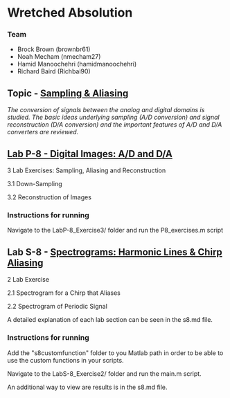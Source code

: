 # Wretched Absolution
### Team
- Brock Brown (brownbr61)
- Noah Mecham (nmecham27)
- Hamid Manoochehri (hamidmanoochehri)
- Richard Baird (Richbai90)

## Topic - [Sampling & Aliasing](https://dspfirst.gatech.edu/chapters/04samplin/overview.html)
_The conversion of signals between the analog and digital domains is studied. The basic ideas underlying sampling (A/D conversion) and signal reconstruction (D/A conversion) and the important features of A/D and D/A converters are reviewed._

## [Lab P-8 - Digital Images: A/D and D/A](https://dspfirst.gatech.edu/chapters/04samplin/labs/DigitalImageLab/DigitalImageLab.pdf)
3 Lab Exercises: Sampling, Aliasing and Reconstruction

3.1 Down-Sampling

3.2 Reconstruction of Images

### Instructions for running  
Navigate to the LabP-8_Exercise3/ folder and run the P8_exercises.m script  

## Lab S-8 - [Spectrograms: Harmonic Lines & Chirp Aliasing](https://dspfirst.gatech.edu/chapters/04samplin/labs/SpecgramHarmonicLinesChirpAliasing/SpecgramHarmonicLinesChirpAliasing.pdf)
2 Lab Exercise

2.1 Spectrogram for a Chirp that Aliases

2.2 Spectrogram of Periodic Signal    

A detailed explanation of each lab section can be seen in the s8.md file.

### Instructions for running
Add the "s8customfunction" folder to you Matlab path in order to be able to use the custom functions in your scripts.  

Navigate to the LabS-8_Exercise2/ folder and run the main.m script.    

An additional way to view are results is in the s8.md file.